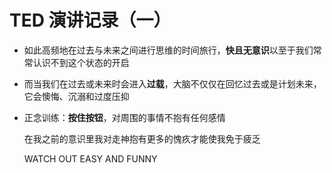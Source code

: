 # TED 演讲记录（一）

* 如此高频地在过去与未来之间进行思维的时间旅行，**快且无意识**以至于我们常常认识不到这个状态的开启
* 而当我们在过去或未来时会进入**过载**，大脑不仅仅在回忆过去或是计划未来，它会懊悔、沉溺和过度压抑

* 正念训练：**按住按钮**，对周围的事情不抱有任何感情

  在我之前的意识里我对走神抱有更多的愧疚才能使我免于疲乏

  WATCH OUT EASY AND FUNNY